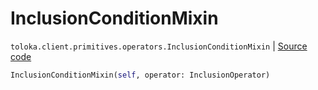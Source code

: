 # InclusionConditionMixin
`toloka.client.primitives.operators.InclusionConditionMixin` | [Source code](https://github.com/Toloka/toloka-kit/blob/v1.1.4/src/client/primitives/operators.py#L171)

```python
InclusionConditionMixin(self, operator: InclusionOperator)
```

